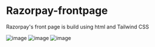 # Razorpay-frontpage
Razorpay's front page is build using html and  Tailwind CSS 

![image](https://github.com/I-am-Rishabh/Razorpay-frontpage/assets/111455615/747e7b9e-b0e0-48d2-afde-d025c1206e13)
![image](https://github.com/I-am-Rishabh/Razorpay-frontpage/assets/111455615/f982f349-39d5-4ea0-a4aa-75d58a2bf4ce)
![image](https://github.com/I-am-Rishabh/Razorpay-frontpage/assets/111455615/057511ba-189d-4495-be8a-ae243f4ec2a7)


